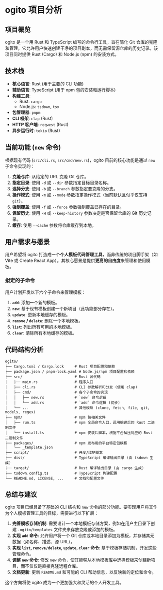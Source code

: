 # ogito 项目分析

## 项目概览

ogito 是一个用 Rust 和 TypeScript 编写的命令行工具，旨在简化 Git 仓库的克隆和管理。它允许用户快速创建干净的项目副本，而无需保留源仓库的历史记录。该项目同时提供 Rust (Cargo) 和 Node.js (npm) 的安装方式。

## 技术栈

- **核心语言**: Rust (用于主要的 CLI 功能)
- **辅助语言**: TypeScript (用于 npm 包的安装和运行脚本)
- **构建工具**: 
  - Rust: `cargo`
  - Node.js: `tsdown`, `tsx`
- **包管理器**: `pnpm`
- **CLI 框架**: `clap` (Rust)
- **HTTP 客户端**: `reqwest` (Rust)
- **异步运行时**: `tokio` (Rust)

## 当前功能 (`new` 命令)

根据现有代码 (`src/cli.rs`, `src/cmd/new.rs`)，ogito 目前的核心功能是通过 `new` 子命令实现的：

1.  **克隆仓库**: 从给定的 URL 克隆 Git 仓库。
2.  **指定目录**: 使用 `-d` 或 `--dir` 参数指定目标目录名称。
3.  **选择分支**: 使用 `-b` 或 `--branch` 参数指定要克隆的分支。
4.  **操作模式**: 使用 `-m` 或 `--mode` 参数指定操作模式（当前默认且似乎仅支持 `git`）。
5.  **强制覆盖**: 使用 `-f` 或 `--force` 参数强制覆盖已存在的目录。
6.  **保留历史**: 使用 `-H` 或 `--keep-history` 参数决定是否保留仓库的 Git 历史记录。
7.  **缓存**: 使用 `--cache` 参数将仓库缓存到本地。

## 用户需求与愿景

用户希望将 ogito 打造成一个**个人模板代码管理工具**，而非传统的项目脚手架（如 Vite 或 Create React App）。其核心愿景是提供**更高的自由度**来管理和使用模板。

### 拟定的子命令

用户计划开发以下六个子命令来管理模板：

1.  **`add`**: 添加一个新的模板。
2.  **`new`**: 基于现有模板创建一个新项目（此功能部分存在）。
3.  **`update`**: 更新本地缓存的模板。
4.  **`remove` / `delete`**: 删除一个本地模板。
5.  **`list`**: 列出所有可用的本地模板。
6.  **`clear`**: 清除所有本地缓存的模板。

## 代码结构分析

```
ogito/
├── Cargo.toml / Cargo.lock     # Rust 项目配置和依赖
├── package.json / pnpm-lock.yaml # Node.js/npm 项目配置和依赖
├── src/                        # Rust 源代码
│   ├── main.rs                 # 程序入口
│   ├── cli.rs                  # CLI 参数解析和分发 (使用 clap)
│   ├── cmd/                    # 各个子命令的实现
│   │   ├── new.rs              # `new` 命令逻辑
│   │   └── add.rs              # `add` 命令逻辑 (初步)
│   └── ...                     # 其他模块 (clone, fetch, file, git, models, regex)
├── npm/                        # npm 包相关文件
│   ├── run.ts                  # npm 全局命令入口，调用编译后的 Rust 二进制文件
│   └── install.ts              # npm 安装后脚本，根据平台解压对应的 Rust 二进制文件
├── packages/                   # npm 发布用的平台特定包模板
│   └── _template.json
├── script/                     # 开发/维护脚本
├── dist/                       # TypeScript 编译输出目录 (由 tsdown 生成)
├── target/                     # Rust 编译输出目录 (由 cargo 生成)
├── tsdown.config.ts            # TypeScript 构建配置
└── README.md, LICENSE, ...     # 文档和配置文件
```

## 总结与建议

ogito 项目已经具备了基础的 CLI 结构和 `new` 命令的部分功能。要实现用户将其作为个人模板管理工具的目标，需要进行以下扩展：

1.  **完善模板存储机制**: 需要设计一个本地模板存储方案，例如在用户主目录下创建 `.ogito/templates` 文件夹来存放克隆或添加的模板。
2.  **实现 `add` 命令**: 允许用户将一个 Git 仓库或本地目录添加为模板，并存储其元数据（如名称、描述、源 URL）。
3.  **实现 `list`, `remove/delete`, `update`, `clear` 命令**: 基于模板存储机制，开发这些管理命令。
4.  **调整 `new` 命令**: 修改 `new` 命令，使其能够从本地模板库中选择模板来创建新项目，而不仅仅是直接克隆远程仓库。
5.  **文档更新**: 更新 `README.md` 和可能的 CLI 帮助信息，以反映新的定位和命令。

这个方向将使 ogito 成为一个更加强大和灵活的个人开发工具。